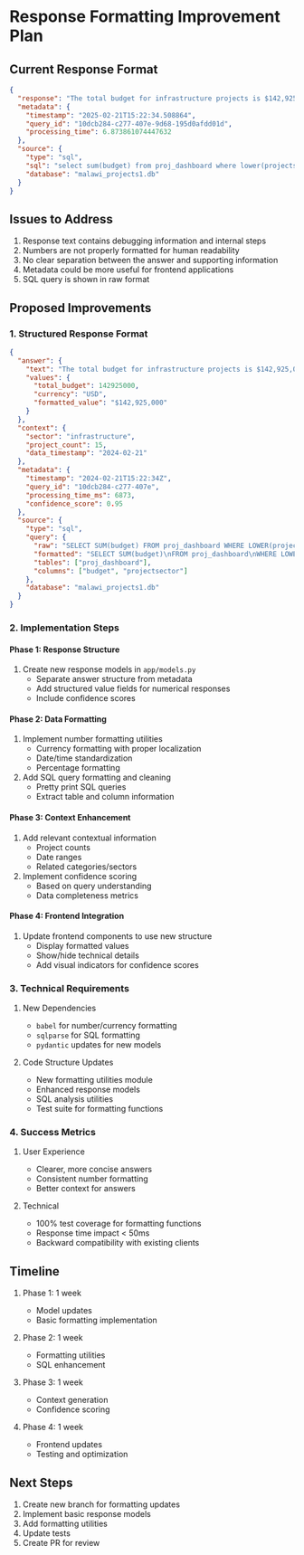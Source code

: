 # Response Formatting Improvement Plan

## Current Response Format
```json
{
  "response": "The total budget for infrastructure projects is $142,925,000.00...",
  "metadata": {
    "timestamp": "2025-02-21T15:22:34.508864",
    "query_id": "10dcb284-c277-407e-9d68-195d0afdd01d",
    "processing_time": 6.873861074447632
  },
  "source": {
    "type": "sql",
    "sql": "select sum(budget) from proj_dashboard where lower(projectsector) = 'infrastructure';",
    "database": "malawi_projects1.db"
  }
}
```

## Issues to Address
1. Response text contains debugging information and internal steps
2. Numbers are not properly formatted for human readability
3. No clear separation between the answer and supporting information
4. Metadata could be more useful for frontend applications
5. SQL query is shown in raw format

## Proposed Improvements

### 1. Structured Response Format
```json
{
  "answer": {
    "text": "The total budget for infrastructure projects is $142,925,000.",
    "values": {
      "total_budget": 142925000,
      "currency": "USD",
      "formatted_value": "$142,925,000"
    }
  },
  "context": {
    "sector": "infrastructure",
    "project_count": 15,
    "data_timestamp": "2024-02-21"
  },
  "metadata": {
    "timestamp": "2024-02-21T15:22:34Z",
    "query_id": "10dcb284-c277-407e",
    "processing_time_ms": 6873,
    "confidence_score": 0.95
  },
  "source": {
    "type": "sql",
    "query": {
      "raw": "SELECT SUM(budget) FROM proj_dashboard WHERE LOWER(projectsector) = 'infrastructure'",
      "formatted": "SELECT SUM(budget)\nFROM proj_dashboard\nWHERE LOWER(projectsector) = 'infrastructure'",
      "tables": ["proj_dashboard"],
      "columns": ["budget", "projectsector"]
    },
    "database": "malawi_projects1.db"
  }
}
```

### 2. Implementation Steps

#### Phase 1: Response Structure
1. Create new response models in `app/models.py`
   - Separate answer structure from metadata
   - Add structured value fields for numerical responses
   - Include confidence scores

#### Phase 2: Data Formatting
1. Implement number formatting utilities
   - Currency formatting with proper localization
   - Date/time standardization
   - Percentage formatting
2. Add SQL query formatting and cleaning
   - Pretty print SQL queries
   - Extract table and column information

#### Phase 3: Context Enhancement
1. Add relevant contextual information
   - Project counts
   - Date ranges
   - Related categories/sectors
2. Implement confidence scoring
   - Based on query understanding
   - Data completeness metrics

#### Phase 4: Frontend Integration
1. Update frontend components to use new structure
   - Display formatted values
   - Show/hide technical details
   - Add visual indicators for confidence scores

### 3. Technical Requirements

1. New Dependencies
   - `babel` for number/currency formatting
   - `sqlparse` for SQL formatting
   - `pydantic` updates for new models

2. Code Structure Updates
   - New formatting utilities module
   - Enhanced response models
   - SQL analysis utilities
   - Test suite for formatting functions

### 4. Success Metrics

1. User Experience
   - Clearer, more concise answers
   - Consistent number formatting
   - Better context for answers

2. Technical
   - 100% test coverage for formatting functions
   - Response time impact < 50ms
   - Backward compatibility with existing clients

## Timeline

1. Phase 1: 1 week
   - Model updates
   - Basic formatting implementation

2. Phase 2: 1 week
   - Formatting utilities
   - SQL enhancement

3. Phase 3: 1 week
   - Context generation
   - Confidence scoring

4. Phase 4: 1 week
   - Frontend updates
   - Testing and optimization

## Next Steps

1. Create new branch for formatting updates
2. Implement basic response models
3. Add formatting utilities
4. Update tests
5. Create PR for review 